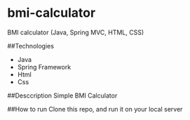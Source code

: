 # bmi-calculator
BMI calculator (Java, Spring MVC, HTML, CSS)

##Technologies
* Java
* Spring Framework
* Html
* Css

##Desccription
Simple BMI Calculator

##How to run
Clone this repo, and run it on your local server
